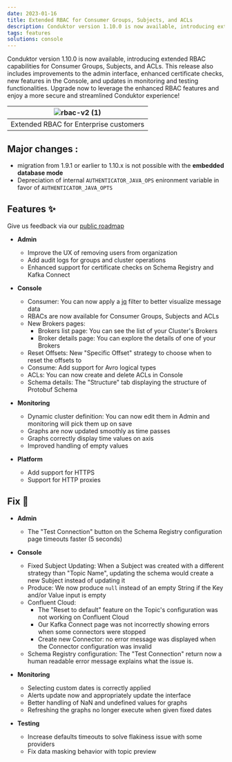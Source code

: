 ```yaml
---
date: 2023-01-16
title: Extended RBAC for Consumer Groups, Subjects, and ACLs
description: Conduktor version 1.10.0 is now available, introducing extended RBAC capabilities for Consumer Groups, Subjects, and ACLs.
tags: features
solutions: console
---
```


Conduktor version 1.10.0 is now available, introducing extended RBAC capabilities for Consumer Groups, Subjects, and ACLs. This release also includes improvements to the admin interface, enhanced certificate checks, new features in the Console, and updates in monitoring and testing functionalities. Upgrade now to leverage the enhanced RBAC features and enjoy a more secure and streamlined Conduktor experience!

| ![rbac-v2 (1)](https://user-images.githubusercontent.com/2573301/212745449-095511d5-0453-4fdf-8af2-c11fb5fb1de0.png) |
| :-: |
| Extended RBAC for Enterprise customers |

## Major changes :

- migration from 1.9.1 or earlier to 1.10.x is not possible with the **embedded database mode**
- Depreciation of internal `AUTHENTICATOR_JAVA_OPS` enironment variable in favor of `AUTHENTICATOR_JAVA_OPTS`

## Features ✨

Give us feedback via our [public roadmap](https://product.conduktor.help/)

- **Admin**

  - Improve the UX of removing users from organization
  - Add audit logs for groups and cluster operations
  - Enhanced support for certificate checks on Schema Registry and Kafka Connect

- **Console**

  - Consumer: You can now apply a [jq](https://stedolan.github.io/jq/) filter to better visualize message data
  - RBACs are now available for Consumer Groups, Subjects and ACLs
  - New Brokers pages:
    - Brokers list page: You can see the list of your Cluster's Brokers
    - Broker details page: You can explore the details of one of your Brokers
  - Reset Offsets: New "Specific Offset" strategy to choose when to reset the offsets to
  - Consume: Add support for Avro logical types
  - ACLs: You can now create and delete ACLs in Console
  - Schema details: The "Structure" tab displaying the structure of Protobuf Schema

- **Monitoring**

  - Dynamic cluster definition: You can now edit them in Admin and monitoring will pick them up on save
  - Graphs are now updated smoothly as time passes
  - Graphs correctly display time values on axis
  - Improved handling of empty values

- **Platform**
  - Add support for HTTPS
  - Support for HTTP proxies

## Fix 🔨

- **Admin**
  - The "Test Connection" button on the Schema Registry configuration page timeouts faster (5 seconds)
- **Console**

  - Fixed Subject Updating: When a Subject was created with a different strategy than "Topic Name", updating the schema would create a new Subject instead of updating it
  - Produce: We now produce `null` instead of an empty String if the Key and/or Value input is empty
  - Confluent Cloud:
    - The "Reset to default" feature on the Topic's configuration was not working on Confluent Cloud
    - Our Kafka Connect page was not incorrectly showing errors when some connectors were stopped
    - Create new Connector: no error message was displayed when the Connector configuration was invalid
  - Schema Registry configuration: The "Test Connection" return now a human readable error message explains what the issue is.

- **Monitoring**
  - Selecting custom dates is correctly applied
  - Alerts update now and appropriately update the interface
  - Better handling of NaN and undefined values for graphs
  - Refreshing the graphs no longer execute when given fixed dates
- **Testing**
  - Increase defaults timeouts to solve flakiness issue with some providers
  - Fix data masking behavior with topic preview

